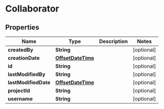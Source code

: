 # Collaborator

## Properties
Name | Type | Description | Notes
------------ | ------------- | ------------- | -------------
**createdBy** | **String** |  |  [optional]
**creationDate** | [**OffsetDateTime**](OffsetDateTime.md) |  |  [optional]
**id** | **String** |  |  [optional]
**lastModifiedBy** | **String** |  |  [optional]
**lastModifiedDate** | [**OffsetDateTime**](OffsetDateTime.md) |  |  [optional]
**projectId** | **String** |  |  [optional]
**username** | **String** |  |  [optional]
